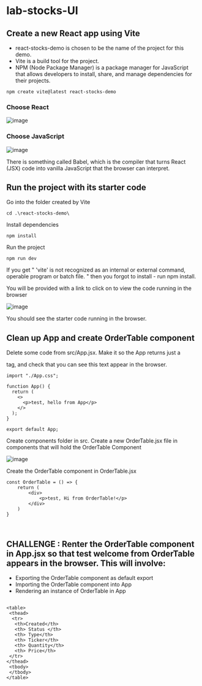 ﻿# lab-stocks-UI


## Create a new React app using Vite

- react-stocks-demo is chosen to be the name of the project for this demo.
- Vite is a build tool for the project.
- NPM (Node Package Manager) is a package manager for JavaScript that allows developers to install, share, and manage dependencies for their projects.


```
npm create vite@latest react-stocks-demo

```

### Choose React
![image](https://github.com/user-attachments/assets/52c1a4a0-666f-4e8a-99f0-1303b25e7df4)


### Choose JavaScript
![image](https://github.com/user-attachments/assets/a09f743a-d246-4fd1-a3c5-941b4bc12e84)

There is something called Babel, which is the compiler that turns React (JSX) code into vanilla JavaScript that the browser can interpret.


 ## Run the project with its starter code

 Go into the folder created by Vite

```
cd .\react-stocks-demo\
```

Install dependencies 

```
npm install
```

Run the project

```
npm run dev
```
If you get  " 'vite' is not recognized as an internal or external command,
operable program or batch file. " then you forgot to install - run npm install.

You will be provided with a link to click on to view the code running in the browser


![image](https://github.com/user-attachments/assets/f797cd64-d802-43de-bcd0-9cc1cbb59187)


You should see the starter code running in the browser.


## Clean up App and create OrderTable component

Delete some code from src/App.jsx. Make it so the App returns just a <p> tag, and check that you can see this text appear in the browser.

```
import "./App.css";

function App() {
  return (
    <>
      <p>test, hello from App</p>
    </>
  );
}

export default App;

```

Create components folder in src. Create a new OrderTable.jsx file in components that will hold the OrderTable Component

![image](https://github.com/user-attachments/assets/115bb2fe-c135-49e0-a075-9c99aff4abe7)



Create the OrderTable component in OrderTable.jsx

```
const OrderTable = () => {
    return (
        <div>
            <p>test, Hi from OrderTable!</p>
        </div>
    )
}



```


## CHALLENGE : Renter the OrderTable component in App.jsx so that test welcome from OrderTable appears in the browser. This will involve:
- Exporting the OrderTable component as default export
- Importing the OrderTable component into App
- Rendering an instance of OrderTable in App 




## 

```
<table>
 <thead>
  <tr>
   <th>Created</th>
   <th> Status </th>
   <th> Type</th>
   <th> Ticker</th>
   <th> Quantity</th>
   <th> Price</th>
 </tr>
</thead>
 <tbody>
 </tbody>
</table>

```


